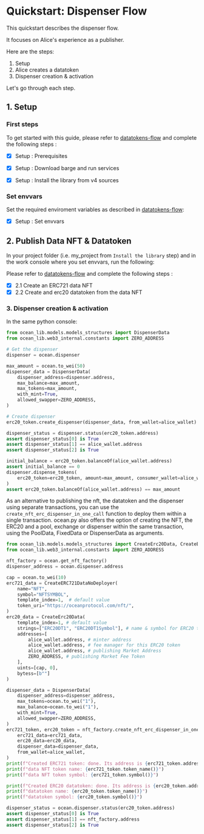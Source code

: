 <!--
Copyright 2022 Ocean Protocol Foundation
SPDX-License-Identifier: Apache-2.0
-->

# Quickstart: Dispenser Flow

This quickstart describes the dispenser flow.

It focuses on Alice's experience as a publisher.

Here are the steps:

1.  Setup
2.  Alice creates a datatoken
3.  Dispenser creation & activation

Let's go through each step.

## 1. Setup

### First steps

To get started with this guide, please refer to [datatokens-flow](datatokens-flow.md) and complete the following steps :
- [x] Setup : Prerequisites
- [x] Setup : Download barge and run services
- [x] Setup : Install the library from v4 sources


### Set envvars

Set the required enviroment variables as described in [datatokens-flow](datatokens-flow.md):
- [x] Setup : Set envvars

## 2. Publish Data NFT & Datatoken

In your project folder (i.e. my_project from `Install the library` step) and in the work console where you set envvars, run the following:

Please refer to [datatokens-flow](datatokens-flow.md) and complete the following steps :
- [x] 2.1 Create an ERC721 data NFT
- [x] 2.2 Create and erc20 datatoken from the data NFT

### 3. Dispenser creation & activation

In the same python console:
```python
from ocean_lib.models.models_structures import DispenserData
from ocean_lib.web3_internal.constants import ZERO_ADDRESS

# Get the dispenser
dispenser = ocean.dispenser

max_amount = ocean.to_wei(50)
dispenser_data = DispenserData(
    dispenser_address=dispenser.address,
    max_balance=max_amount,
    max_tokens=max_amount,
    with_mint=True,
    allowed_swapper=ZERO_ADDRESS,
)

# Create dispenser
erc20_token.create_dispenser(dispenser_data, from_wallet=alice_wallet)

dispenser_status = dispenser.status(erc20_token.address)
assert dispenser_status[0] is True
assert dispenser_status[1] == alice_wallet.address
assert dispenser_status[2] is True

initial_balance = erc20_token.balanceOf(alice_wallet.address)
assert initial_balance == 0
dispenser.dispense_tokens(
    erc20_token=erc20_token, amount=max_amount, consumer_wallet=alice_wallet
)
assert erc20_token.balanceOf(alice_wallet.address) == max_amount
```

As an alternative to publishing the nft, the datatoken and the dispenser using separate transactions,
you can use the `create_nft_erc_dispenser_in_one_call` function to deploy them within a single
transaction. ocean.py also offers the option of creating the NFT, the ERC20 and a pool, exchange or
dispenser within the same transaction, using the PoolData, FixedData or DispenserData
as arguments.

```python
from ocean_lib.models.models_structures import CreateErc20Data, CreateERC721DataNoDeployer, DispenserData
from ocean_lib.web3_internal.constants import ZERO_ADDRESS

nft_factory = ocean.get_nft_factory()
dispenser_address = ocean.dispenser.address

cap = ocean.to_wei(10)
erc721_data = CreateERC721DataNoDeployer(
    name="NFT",
    symbol="NFTSYMBOL",
    template_index=1,  # default value
    token_uri="https://oceanprotocol.com/nft/",
)
erc20_data = CreateErc20Data(
    template_index=1, # default value
    strings=["ERC20DT1", "ERC20DT1Symbol"], # name & symbol for ERC20 token
    addresses=[
        alice_wallet.address, # minter address
        alice_wallet.address, # fee manager for this ERC20 token
        alice_wallet.address, # publishing Market Address
        ZERO_ADDRESS, # publishing Market Fee Token
    ],
    uints=[cap, 0],
    bytess=[b""]
)

dispenser_data = DispenserData(
    dispenser_address=dispenser_address,
    max_tokens=ocean.to_wei("1"),
    max_balance=ocean.to_wei("1"),
    with_mint=True,
    allowed_swapper=ZERO_ADDRESS,
)
erc721_token, erc20_token = nft_factory.create_nft_erc_dispenser_in_one_call(
    erc721_data=erc721_data,
    erc20_data=erc20_data,
    dispenser_data=dispenser_data,
    from_wallet=alice_wallet,
)
print(f"Created ERC721 token: done. Its address is {erc721_token.address}")
print(f"data NFT token name: {erc721_token.token_name()}")
print(f"data NFT token symbol: {erc721_token.symbol()}")

print(f"Created ERC20 datatoken: done. Its address is {erc20_token.address}")
print(f"datatoken name: {erc20_token.token_name()}")
print(f"datatoken symbol: {erc20_token.symbol()}")

dispenser_status = ocean.dispenser.status(erc20_token.address)
assert dispenser_status[0] is True
assert dispenser_status[1] == nft_factory.address
assert dispenser_status[2] is True

```



